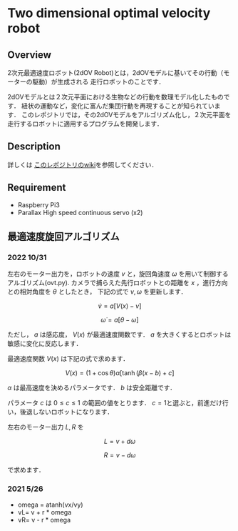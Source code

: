 
Two dimensional optimal velocity robot
====

## Overview
2次元最適速度ロボット(2dOV Robot)とは，2dOVモデルに基いてその行動（モーターの駆動）が生成される
走行ロボットのことです．

2dOVモデルとは２次元平面における生物などの行動を数理モデル化したものです．
紐状の運動など，変化に富んだ集団行動を再現することが知られています．
このレポジトリでは，その2dOVモデルをアルゴリズム化し，２次元平面を走行するロボットに適用するプログラムを開発します．

## Description
詳しくは
[このレポジトリのwiki](https://github.com/HondaLab/2DOVR/wiki)を参照してください．

## Requirement
  * Raspberry Pi3
  * Parallax High speed continuous servo (x2)


## 最適速度旋回アルゴリズム

### 2022 10/31
左右のモーター出力を，ロボットの速度 $v$ と，旋回角速度 $\omega$ を用いて制御するアルゴリズム(ovt.py).
カメラで捕らえた先行ロボットとの距離を $x$ ，進行方向との相対角度を $\theta$ としたとき，
下記の式で $v, \omega$ を更新します．

$$ \dot{v} =  a [ V(x)-v ]$$

$$ \dot{\omega} =  a [\theta-\omega]$$

ただし， $a$ は感応度， $V(x)$ が最適速度関数です．
$a$ を大きくするとロボットは敏感に変化に反応します．

最適速度関数 $V(x)$ は下記の式で求めます．

$$ V(x)=(1+\cos \theta)\alpha[\tanh(\beta(x-b)+c] $$

$\alpha$ は最高速度を決めるパラメータです． 
$b$ は安全距離です．

パラメータ $c$ は $0 \leq c \leq 1$ の範囲の値をとります． 
$c=1$と選ぶと，前進だけ行い，後退しないロボットになります．


左右のモーター出力 $L,R$ を

$$ L = v + d \omega $$

$$ R = v - d \omega $$

で求めます．

### 2021 5/26
 * omega = atanh(vx/vy)
 * vL= v + r * omega
 * vR= v - r * omega





 

